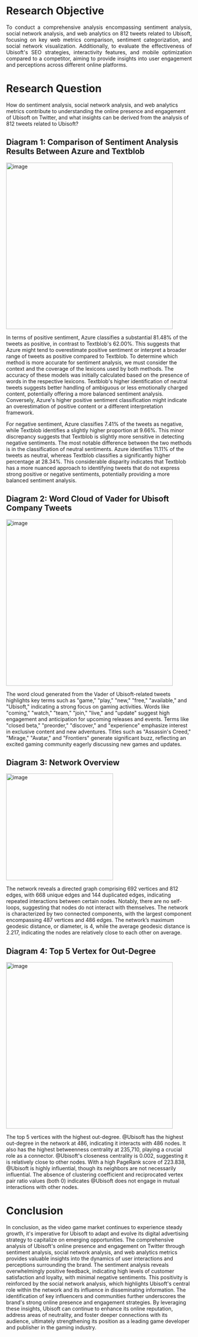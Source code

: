 # Research Objective 
<p align="justify"> To conduct a comprehensive analysis encompassing sentiment analysis, social network analysis, and web analytics on 812 tweets related to Ubisoft, focusing on key web metrics comparison, sentiment categorization, and social network visualization. Additionally, to evaluate the effectiveness of Ubisoft's SEO strategies, interactivity features, and mobile optimization compared to a competitor, aiming to provide insights into user engagement and perceptions across different online platforms. 

# Research Question 
How do sentiment analysis, social network analysis, and web analytics metrics contribute to understanding the online presence and engagement of Ubisoft on Twitter, and what insights can be derived from the analysis of 812 tweets related to Ubisoft?


## Diagram 1: Comparison of Sentiment Analysis Results Between Azure and Textblob 

<img width="452" alt="image" src="https://github.com/user-attachments/assets/3fe75976-f21c-4350-b9c6-b7fec4f139c6">

In terms of positive sentiment, Azure classifies a substantial 81.48% of the tweets as positive, in contrast to Textblob's 62.00%. This suggests that Azure might tend to overestimate positive sentiment or interpret a broader range of tweets as positive compared to Textblob. To determine which method is more accurate for sentiment analysis, we must consider the context and the coverage of the lexicons used by both methods. The accuracy of these models was initially calculated based on the presence of words in the respective lexicons. Textblob's higher identification of neutral tweets suggests better handling of ambiguous or less emotionally charged content, potentially offering a more balanced sentiment analysis. Conversely, Azure's higher positive sentiment classification might indicate an overestimation of positive content or a different interpretation framework.

For negative sentiment, Azure classifies 7.41% of the tweets as negative, while Textblob identifies a slightly higher proportion at 9.66%. This minor discrepancy suggests that Textblob is slightly more sensitive in detecting negative sentiments. The most notable difference between the two methods is in the classification of neutral sentiments. Azure identifies 11.11% of the tweets as neutral, whereas Textblob classifies a significantly higher percentage at 28.34%. This considerable disparity indicates that Textblob has a more nuanced approach to identifying tweets that do not express strong positive or negative sentiments, potentially providing a more balanced sentiment analysis.

## Diagram 2: Word Cloud of Vader for Ubisoft Company Tweets

<img width="452" alt="image" src="https://github.com/user-attachments/assets/d462fcd8-4aa0-469c-9344-02f9881fbd6b">

The word cloud generated from the Vader of Ubisoft-related tweets highlights key terms such as "game," "play," "new," "free," "available," and "Ubisoft," indicating a strong focus on gaming activities. Words like "coming," "watch," "team," "join," "live," and "update" suggest high engagement and anticipation for upcoming releases and events. Terms like "closed beta," "preorder," "discover," and "experience" emphasize interest in exclusive content and new adventures. Titles such as "Assassin's Creed," "Mirage," "Avatar," and "Frontiers" generate significant buzz, reflecting an excited gaming community eagerly discussing new games and updates.

## Diagram 3: Network Overview

<img width="290" alt="image" src="https://github.com/user-attachments/assets/1985a90f-4b32-458e-83d4-32ad7566a453">

The network reveals a directed graph comprising 692 vertices and 812 edges, with 668 unique edges and 144 duplicated edges, indicating repeated interactions between certain nodes. Notably, there are no self-loops, suggesting that nodes do not interact with themselves. The network is characterized by two connected components, with the largest component encompassing 487 vertices and 486 edges. The network’s maximum geodesic distance, or diameter, is 4, while the average geodesic distance is 2.217, indicating the nodes are relatively close to each other on average.

## Diagram 4: Top 5 Vertex for Out-Degree

<img width="452" alt="image" src="https://github.com/user-attachments/assets/6f7f9864-dcb1-417c-a85f-11b576150d9d">

The top 5 vertices with the highest out-degree. @Ubisoft has the highest out-degree in the network at 486, indicating it interacts with 486 nodes. It also has the highest betweenness centrality at 235,710, playing a crucial role as a connector. @Ubisoft's closeness centrality is 0.002, suggesting it is relatively close to other nodes. With a high PageRank score of 223.838, @Ubisoft is highly influential, though its neighbors are not necessarily influential. The absence of clustering coefficient and reciprocated vertex pair ratio values (both 0) indicates @Ubisoft does not engage in mutual interactions with other nodes.

# Conclusion 

In conclusion, as the video game market continues to experience steady growth, it's imperative for Ubisoft to adapt and evolve its digital advertising strategy to capitalize on emerging opportunities. The comprehensive analysis of Ubisoft's online presence and engagement on Twitter through sentiment analysis, social network analysis, and web analytics metrics provides valuable insights into the dynamics of user interactions and perceptions surrounding the brand. The sentiment analysis reveals overwhelmingly positive feedback, indicating high levels of customer satisfaction and loyalty, with minimal negative sentiments. This positivity is reinforced by the social network analysis, which highlights Ubisoft's central role within the network and its influence in disseminating information. The identification of key influencers and communities further underscores the brand's strong online presence and engagement strategies. By leveraging these insights, Ubisoft can continue to enhance its online reputation, address areas of neutrality, and foster deeper connections with its audience, ultimately strengthening its position as a leading game developer and publisher in the gaming industry. </p>


